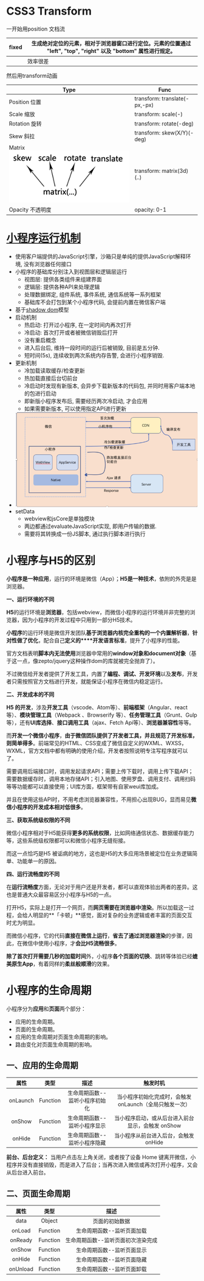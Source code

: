 # CSS3 Transform

一开始用position 文档流

| fixed | 生成绝对定位的元素，相对于浏览器窗口进行定位。元素的位置通过 "left", "top", "right" 以及 "bottom" 属性进行规定。 |
| ----- | ------------------------------------------------------------ |
|       | 效率很差                                                     |

然后用transform动画

| **Type**                                                     | **Func**                      |
| ------------------------------------------------------------ | ----------------------------- |
| Position 位置                                                | transform: translate(-px,-px) |
| Scale 缩放                                                   | transform: scale(-)           |
| Rotation 旋转                                                | transform: rotate(-deg)       |
| Skew 斜拉                                                    | transform: skew(X/Y)(-deg)    |
| Matrix ![matrix-skew-scale-rotate-translate](./img/matrix-skew-scale-rotate-translate.gif) | transform: matrix(3d)(..)     |
| Opacity 不透明度                                             | opacity: 0-1                  |

# [小程序运行机制](https://segmentfault.com/a/1190000019131399)

- 使用客户端提供的JavaScript引擎，沙箱只是单纯的提供JavaScript解释环境, 没有浏览器任何接口
- 小程序的基础库分别注入到视图层和逻辑层运行
  - 视图层: 提供各类组件来组建界面
  - 逻辑层: 提供各种API来处理逻辑
  - 处理数据绑定, 组件系统, 事件系统, 通信系统等一系列框架
  - 基础库不会打包到某个小程序代码, 会提前内置在微信客户端
- 基于[shadow dom](https://developer.mozilla.org/en-US/docs/Web/Web_Components/Using_shadow_DOM)模型
- 启动机制
  - 热启动: 打开过小程序, 在一定时间内再次打开
  - 冷启动: 首次打开或者被微信销毁后打开
  - 没有重启概念
  - 进入后台后, 维持一段时间的运行后被销毁, 目前是五分钟.
  - 短时间(5s), 连续收到两次系统内存告警, 会进行小程序销毁.
- 更新机制
  - 冷加载读取缓存/检查更新
  - 热加载直接后台切前台
  - 冷启动时发现有新版本, 会异步下载新版本的代码包, 并同时用客户端本地的包进行启动
  - 即新版小程序发布后, 需要经历两次冷启动, 才会应用
  - 如果需要新版本, 可以使用指定API进行更新
- ![image-20210324210448305](img/image-20210324210448305.png)
- setData
  - webview和jsCore是单独模块
  - 两边都通过evaluateJavaScript实现, 即用户传输的数据.
  - 需要将其转换成一份JS脚本, 通过执行脚本进行执行

# 小程序与H5的区别

**小程序是一种应用**，运行的环境是微信（App）；**H5是一种技术**，依附的外壳是是浏览器。

**一、运行环境的不同**

**H5**的运行环境是**浏览器**，包括webview，而微信小程序的运行环境并非完整的浏览器，因为小程序的开发过程中只用到一部分H5技术。

**小程序**的运行环境是微信开发团队**基于浏览器内核完全重构的一个内置解析器**，**针对性做了优化**，配合自己**定义的****开发语言标准**，提升了小程序的性能。

官方文档表明**脚本内无法使用**浏览器中常用的**window对象和document对象**（基于这一点，像zepto/jquery这种操作dom的库就被完全抛弃了）。

不过微信给开发者提供了开发工具，内置了**编程、调试、开发环境**以及**发布**，开发者只需按照官方文档进行开发，就能保证小程序在微信内稳定运行。

**二、开发成本的不同**

**H5 的开发**，涉及**开发工具**（vscode、Atom等）、**前端框架**（Angular、react等）、**模块管理工具**（Webpack 、Browserify 等）、**任务管理工具**（Grunt、Gulp等），还有**UI库选择**、**接口调用工具**（ajax、Fetch Api等）、**浏览器兼容性**等等。

而**开发一个微信小程序**，**由于微信团队提供了开发者工具，并且规范了开发标准，则简单得多**。前端常见的HTML、CSS变成了微信自定义的WXML、WXSS，WXML，官方文档中都有明确的使用介绍，开发者按照说明专注写程序就可以了。

需要调用后端接口时，调用发起请求API；需要上传下载时，调用上传下载API；需要数据缓存时，调用本地存储API；引入地图、使用罗盘、调用支付、调用扫码等等功能都可以直接使用；UI库方面，框架带有自家weui库加成。

并且在使用这些API时，不用考虑浏览器兼容性，不用担心出现BUG，显而易见**微信小程序的开发成本相对低很多**。

**三、获取系统级权限的不同**

微信小程序相对于H5能获得**更多的系统权限**，比如网络通信状态、数据缓存能力等，这些系统级权限都可以和微信小程序无缝衔接。

而这一点恰巧是H5 被诟病的地方，这也是H5的大多应用场景被定位在业务逻辑简单、功能单一的原因。

**四、运行流畅度的不同**

在**运行流畅度**方面，无论对于用户还是开发者，都可以直观体验出两者的差异。这也是普通大众最容易区分小程序与H5的一点。

打开H5，实际上是打开一个网页，而**网页需要在浏览器中渲染**。所以加载这一过程，会给人明显的**「卡顿」**感觉，面对复杂的业务逻辑或者丰富的页面交互时尤为明显。

而微信小程序，它的代码**直接在微信上运行**，**省去了通过浏览器渲染**的步骤，因此，在微信中使用小程序，才**会比H5流畅很多**。

**除了首次打开需要几秒的加载时间**外，小程序**各个页面的切换**、跳转等体验已经**媲美原生App**，有着同样的**柔丝般顺滑**的效果。

# 小程序的生命周期

小程序分为**应用**和**页面**两个部分：

- 应用的生命周期。
- 页面的生命周期。
- 应用的生命周期对页面生命周期的影响。
- 路由变化对页面生命周期的影响。

## 一、应用的生命周期

|   属性   |   类型   |              描述              |                        触发时机                         |
| :------: | :------: | :----------------------------: | :-----------------------------------------------------: |
| onLaunch | Function | 生命周期函数--监听小程序初始化 | 当小程序初始化完成时，会触发 onLaunch（全局只触发一次） |
|  onShow  | Function |  生命周期函数--监听小程序显示  |    当小程序启动，或从后台进入前台显示，会触发 onShow    |
|  onHide  | Function |  生命周期函数--监听小程序隐藏  |          当小程序从前台进入后台，会触发 onHide          |

**前台、后台定义：** 当用户点击左上角关闭，或者按了设备 Home 键离开微信，小程序并没有直接销毁，而是进入了后台；当再次进入微信或再次打开小程序，又会从后台进入前台。

## 二、页面生命周期

|   属性   |   类型   |                描述                |
| :------: | :------: | :--------------------------------: |
|   data   |  Object  |           页面的初始数据           |
|  onLoad  | Function |     生命周期函数--监听页面加载     |
| onReady  | Function | 生命周期函数--监听页面初次渲染完成 |
|  onShow  | Function |     生命周期函数--监听页面显示     |
|  onHide  | Function |     生命周期函数--监听页面隐藏     |
| onUnload | Function |     生命周期函数--监听页面卸载     |

